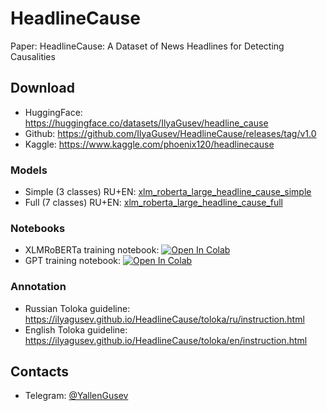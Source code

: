 # HeadlineCause
Paper: HeadlineCause: A Dataset of News Headlines for Detecting Causalities

## Download
- HuggingFace: https://huggingface.co/datasets/IlyaGusev/headline_cause
- Github: https://github.com/IlyaGusev/HeadlineCause/releases/tag/v1.0
- Kaggle: https://www.kaggle.com/phoenix120/headlinecause

### Models
- Simple (3 classes) RU+EN: [xlm_roberta_large_headline_cause_simple](https://huggingface.co/IlyaGusev/xlm_roberta_large_headline_cause_simple)
- Full (7 classes) RU+EN: [xlm_roberta_large_headline_cause_full](https://huggingface.co/IlyaGusev/xlm_roberta_large_headline_cause_full)

### Notebooks
- XLMRoBERTa training notebook: [![Open In Colab](https://colab.research.google.com/assets/colab-badge.svg)](https://colab.research.google.com/drive/1NAnD0OJ0TnYCJRsHpYUyYkjr_yi8ObcA)
- GPT training notebook: [![Open In Colab](https://colab.research.google.com/assets/colab-badge.svg)](https://colab.research.google.com/drive/1bIChqzhv76psK95qIahWbgbQ5btJqiD-)

### Annotation
- Russian Toloka guideline: https://ilyagusev.github.io/HeadlineCause/toloka/ru/instruction.html
- English Toloka guideline: https://ilyagusev.github.io/HeadlineCause/toloka/en/instruction.html


## Contacts
* Telegram: [@YallenGusev](https://t.me/YallenGusev)
